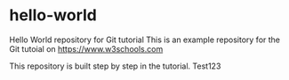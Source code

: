 # hello-world
Hello World repository for Git tutorial
This is an example repository for the Git tutoial on https://www.w3schools.com

This repository is built step by step in the tutorial.
Test123
